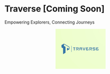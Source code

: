 # Traverse [Coming Soon]

Empowering Explorers, Connecting Journeys

<div align="center">
<img 
  src="https://github.com/traverse-xyz/.github/blob/main/assets/logo-yellow-rect.jpg" 
  style="width:33%; height:33%;"
/>
</div>
